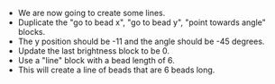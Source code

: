 - We are now going to create some lines.
- Duplicate the "go to bead x", "go to bead y", "point towards angle" blocks.
- The y position should be -11 and the angle should be -45 degrees.
- Update the last brightness block to be 0.
- Use a "line" block with a bead length of 6.
- This will create a line of beads that are 6 beads long.
